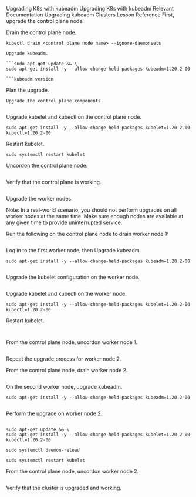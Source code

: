 Upgrading K8s with kubeadm
Upgrading K8s with kubeadm
Relevant Documentation
Upgrading kubeadm Clusters
Lesson Reference
First, upgrade the control plane node.

Drain the control plane node.

```
kubectl drain <control plane node name> --ignore-daemonsets

Upgrade kubeadm.

```sudo apt-get update && \
sudo apt-get install -y --allow-change-held-packages kubeadm=1.20.2-00

```kubeadm version
```
Plan the upgrade.

```sudo kubeadm upgrade plan v1.20.2
Upgrade the control plane components.
```
```sudo kubeadm upgrade apply v1.20.2
```
Upgrade kubelet and kubectl on the control plane node.

```sudo apt-get update && \
sudo apt-get install -y --allow-change-held-packages kubelet=1.20.2-00 kubectl=1.20.2-00
```
Restart kubelet.

```sudo systemctl daemon-reload
sudo systemctl restart kubelet
```
Uncordon the control plane node.

```kubectl uncordon <control plane node name>
```
Verify that the control plane is working.

```kubectl get nodes
```
Upgrade the worker nodes.

Note: In a real-world scenario, you should not perform upgrades on all worker nodes at the same time. Make sure enough nodes are available at any given time to provide uninterrupted service.

Run the following on the control plane node to drain worker node 1:

```kubectl drain <worker 1 node name> --ignore-daemonsets --force
```
Log in to the first worker node, then Upgrade kubeadm.

```sudo apt-get update && \
sudo apt-get install -y --allow-change-held-packages kubeadm=1.20.2-00
```

```kubeadm version
```
Upgrade the kubelet configuration on the worker node.

```sudo kubeadm upgrade node
```
Upgrade kubelet and kubectl on the worker node.

```sudo apt-get update && \
sudo apt-get install -y --allow-change-held-packages kubelet=1.20.2-00 kubectl=1.20.2-00
```
Restart kubelet.

```sudo systemctl daemon-reload
```

```sudo systemctl restart kubelet
```
From the control plane node, uncordon worker node 1.

```kubectl uncordon <worker 1 node name>
```
Repeat the upgrade process for worker node 2.

From the control plane node, drain worker node 2.

```kubectl drain <worker 2 node name> --ignore-daemonsets --force
```
On the second worker node, upgrade kubeadm.

```sudo apt-get update && \
sudo apt-get install -y --allow-change-held-packages kubeadm=1.20.2-00
```
```kubeadm version
```
Perform the upgrade on worker node 2.

```sudo kubeadm upgrade node

sudo apt-get update && \
sudo apt-get install -y --allow-change-held-packages kubelet=1.20.2-00 kubectl=1.20.2-00

sudo systemctl daemon-reload

sudo systemctl restart kubelet
```
From the control plane node, uncordon worker node 2.

```kubectl uncordon <worker 2 node name>
```
Verify that the cluster is upgraded and working.

```kubectl get nodes
```